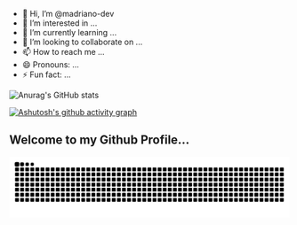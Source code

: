 - 👋 Hi, I’m @madriano-dev
- 👀 I’m interested in ...
- 🌱 I’m currently learning ...
- 💞️ I’m looking to collaborate on ...
- 📫 How to reach me ...
- 😄 Pronouns: ...
- ⚡ Fun fact: ...

<!---
madriano-dev/madriano-dev is a ✨ special ✨ repository because its `README.md` (this file) appears on your GitHub profile.
You can click the Preview link to take a look at your changes.
--->

![Anurag's GitHub stats](https://github-readme-stats.vercel.app/api?username=madriano-dev&hide_border=true&show_icons=true&theme=dracula)

[![Ashutosh's github activity graph](https://github-readme-activity-graph.vercel.app/graph?username=madriano-dev&theme=react-dark)](https://github.com/ashutosh00710/github-readme-activity-graph)

## Welcome to my Github Profile...

![snake gif](https://github.com/madriano-dev/madriano-dev/blob/output/github-contribution-grid-snake-dark.svg)
